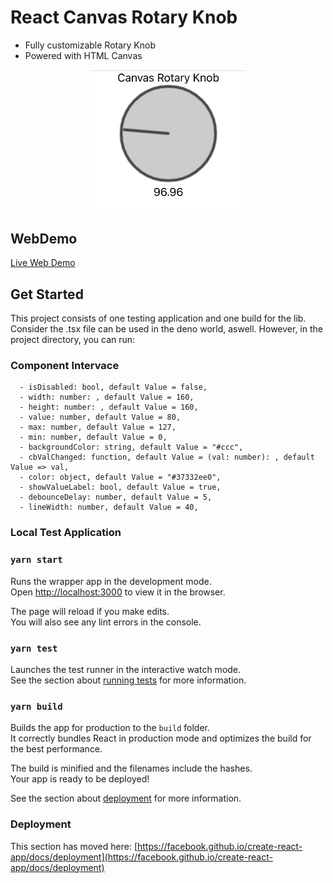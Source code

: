 # React Canvas Rotary Knob
- Fully customizable Rotary Knob
- Powered with HTML Canvas

<p align="center">
  <img width="250" src="./docs/sc1.png">
</p>

## WebDemo
[Live Web Demo](https://react-canvas-rotary-knob-timsusa.vercel.app) 

## Get Started

This project consists of one testing application and one build for the lib. Consider the .tsx file can be used in the deno world, aswell. However, in the project directory, you can run:

### Component Intervace

``` 
  - isDisabled: bool, default Value = false,
  - width: number: , default Value = 160,
  - height: number: , default Value = 160,
  - value: number, default Value = 80,
  - max: number, default Value = 127,
  - min: number, default Value = 0,
  - backgroundColor: string, default Value = "#ccc",
  - cbValChanged: function, default Value = (val: number): , default Value => val,
  - color: object, default Value = "#37332ee0",
  - showValueLabel: bool, default Value = true,
  - debounceDelay: number, default Value = 5,
  - lineWidth: number, default Value = 40,
```
### Local Test Application
### `yarn start`

Runs the wrapper app in the development mode.\
Open [http://localhost:3000](http://localhost:3000) to view it in the browser.

The page will reload if you make edits.\
You will also see any lint errors in the console.

### `yarn test`

Launches the test runner in the interactive watch mode.\
See the section about [running tests](https://facebook.github.io/create-react-app/docs/running-tests) for more information.

### `yarn build`

Builds the app for production to the `build` folder.\
It correctly bundles React in production mode and optimizes the build for the best performance.

The build is minified and the filenames include the hashes.\
Your app is ready to be deployed!

See the section about [deployment](https://facebook.github.io/create-react-app/docs/deployment) for more information.

### Deployment

This section has moved here: [https://facebook.github.io/create-react-app/docs/deployment](https://facebook.github.io/create-react-app/docs/deployment)
